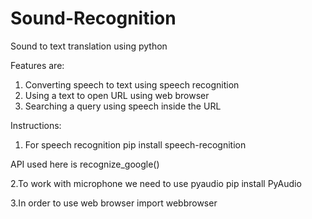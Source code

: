 # Sound-Recognition
Sound to text translation using python 


Features are:
1. Converting speech to text using speech recognition
2. Using a text to open URL using web browser
3. Searching a query using speech inside the URL
     
Instructions:
1. For speech recognition 
pip install speech-recognition

API used here is recognize_google()

2.To work with microphone we need to use pyaudio
pip install PyAudio

3.In order to use web browser 
import webbrowser
